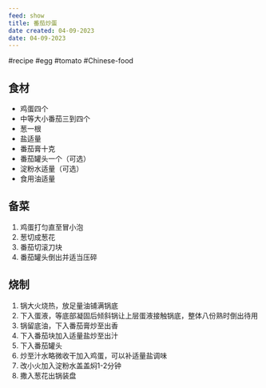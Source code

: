 ```yaml
---
feed: show
title: 番茄炒蛋
date created: 04-09-2023
date: 04-09-2023
---
```

#recipe #egg #tomato #Chinese-food 
## 食材
* 鸡蛋四个
* 中等大小番茄三到四个
* 葱一根
* 盐适量
* 番茄膏十克
* 番茄罐头一个（可选）
* 淀粉水适量（可选）
* 食用油适量
## 备菜
1. 鸡蛋打匀直至冒小泡
2. 葱切成葱花
3. 番茄切滚刀块
4. 番茄罐头倒出并适当压碎
## 烧制
1. 锅大火烧热，放足量油铺满锅底
2. 下入蛋液，等底部凝固后倾斜锅让上层蛋液接触锅底，整体八份熟时倒出待用
3. 锅留底油，下入番茄膏炒至出香
4. 下入番茄块加入适量盐炒至出汁
5. 下入番茄罐头
6. 炒至汁水略微收干加入鸡蛋，可以补适量盐调味
7. 改小火加入淀粉水盖盖焖1-2分钟
8. 撒入葱花出锅装盘